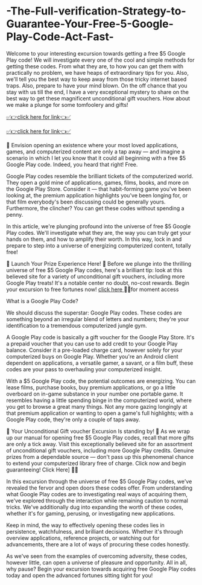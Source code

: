 # -The-Full-verification-Strategy-to-Guarantee-Your-Free-5-Google-Play-Code-Act-Fast-

Welcome to your interesting excursion towards getting a free $5 Google Play code! We will investigate every one of the cool and simple methods for getting these codes. From what they are, to how you can get them with practically no problem, we have heaps of extraordinary tips for you. Also, we'll tell you the best way to keep away from those tricky internet based traps. Also, prepare to have your mind blown. On the off chance that you stay with us till the end, I have a very exceptional mystery to share on the best way to get these magnificent unconditional gift vouchers. How about we make a plunge for some tomfoolery and gifts!

[✅👉click here for link👈✅](https://topoffersgetnow.com/adblu56016516416/)

[✅👉click here for link👈✅](https://topoffersgetnow.com/adblu56016516416/)

🎉 Envision opening an existence where your most loved applications, games, and computerized content are only a tap away — and imagine a scenario in which I let you know that it could all beginning with a free $5 Google Play code. Indeed, you heard that right! Free.

Google Play codes resemble the brilliant tickets of the computerized world. They open a gold mine of applications, games, films, books, and more on the Google Play Store. Consider it — that habit-forming game you've been looking at, the premium application highlights you've been longing for, or that film everybody's been discussing could be generally yours. Furthermore, the clincher? You can get these codes without spending a penny.

In this article, we're plunging profound into the universe of free $5 Google Play codes. We'll investigate what they are, the way you can truly get your hands on them, and how to amplify their worth. In this way, lock in and prepare to step into a universe of energizing computerized content, totally free!

🌟 Launch Your Prize Experience Here! 🌟
Before we plunge into the thrilling universe of free $5 Google Play codes, here's a brilliant tip: look at this believed site for a variety of unconditional gift vouchers, including more Google Play treats! It's a notable center no doubt, no-cost rewards. Begin your excursion to free fortunes now! [click here ](https://topoffersgetnow.com/adblu56016516416/) 🚀🎁for moment access

What is a Google Play Code?

We should discuss the superstar: Google Play codes. These codes are something beyond an irregular blend of letters and numbers; they're your identification to a tremendous computerized jungle gym.

A Google Play code is basically a gift voucher for the Google Play Store. It's a prepaid voucher that you can use to add credit to your Google Play balance. Consider it a pre-loaded charge card, however solely for your computerized buys on Google Play. Whether you're an Android client dependent on applications, a versatile gamer, a savant, or a film buff, these codes are your pass to overhauling your computerized insight.

With a $5 Google Play code, the potential outcomes are energizing. You can lease films, purchase books, buy premium applications, or go a little overboard on in-game substance in your number one portable game. It resembles having a little spending binge in the computerized world, where you get to browse a great many things. Not any more gazing longingly at that premium application or wanting to open a game's full highlights; with a Google Play code, they're only a couple of taps away.

🎊 Your Unconditional Gift voucher Excursion Is standing by! 🎊 As we wrap up our manual for opening free $5 Google Play codes, recall that more gifts are only a tick away. Visit this exceptionally believed site for an assortment of unconditional gift vouchers, including more Google Play credits. Genuine prizes from a dependable source — don't pass up this phenomenal chance to extend your computerized library free of charge. Click now and begin guaranteeing! Click Here] 🌟🎁

In this excursion through the universe of free $5 Google Play codes, we've revealed the fervor and open doors these codes offer. From understanding what Google Play codes are to investigating real ways of acquiring them, we've explored through the interaction while remaining caution to normal tricks. We've additionally dug into expanding the worth of these codes, whether it's for gaming, perusing, or investigating new applications.

Keep in mind, the way to effectively opening these codes lies in persistence, watchfulness, and brilliant decisions. Whether it's through overview applications, reference projects, or watching out for advancements, there are a lot of ways of procuring these codes honestly.

As we've seen from the examples of overcoming adversity, these codes, however little, can open a universe of pleasure and opportunity. All in all, why pause? Begin your excursion towards acquiring free Google Play codes today and open the advanced fortunes sitting tight for you!
